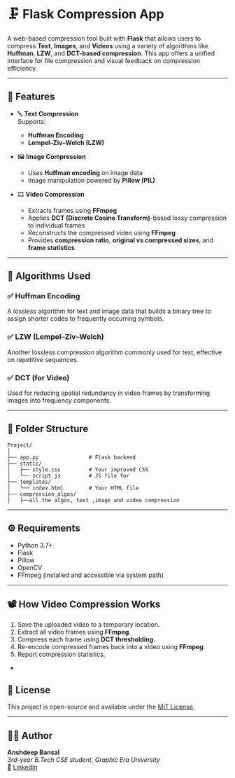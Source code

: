 # 🗜️ Flask Compression App

A web-based compression tool built with **Flask** that allows users to compress **Text**, **Images**, and **Videos** using a variety of algorithms like **Huffman**, **LZW**, and **DCT-based compression**. This app offers a unified interface for file compression and visual feedback on compression efficiency.

---

## 🚀 Features

- 🔤 **Text Compression**  
  Supports:
  - **Huffman Encoding**
  - **Lempel–Ziv–Welch (LZW)**

- 🖼️ **Image Compression**  
  - Uses **Huffman encoding** on image data
  - Image manipulation powered by **Pillow (PIL)**

- 🎞️ **Video Compression**  
  - Extracts frames using **FFmpeg**
  - Applies **DCT (Discrete Cosine Transform)**-based lossy compression to individual frames
  - Reconstructs the compressed video using **FFmpeg**
  - Provides **compression ratio**, **original vs compressed sizes**, and **frame statistics**

---

## 🧠 Algorithms Used

### ✅ Huffman Encoding
A lossless algorithm for text and image data that builds a binary tree to assign shorter codes to frequently occurring symbols.

### ✅ LZW (Lempel–Ziv–Welch)
Another lossless compression algorithm commonly used for text, effective on repetitive sequences.

### ✅ DCT (for Video)
Used for reducing spatial redundancy in video frames by transforming images into frequency components.

---

## 📂 Folder Structure

```
Project/
│
├── app.py                # Flask backend
├── static/
│   ├── style.css         # Your improved CSS
│   └── script.js         # JS file for 
├── templates/
│   └── index.html        # Your HTML file
├── compression_algos/
│   ├──all the algos, text ,image and video compression
```

---

## ⚙️ Requirements

- Python 3.7+
- Flask
- Pillow
- OpenCV
- FFmpeg (installed and accessible via system path)

 ---

## 📽️ How Video Compression Works

1. Save the uploaded video to a temporary location.
2. Extract all video frames using **FFmpeg**.
3. Compress each frame using **DCT thresholding**.
4. Re-encode compressed frames back into a video using **FFmpeg**.
5. Report compression statistics.
-

## 📃 License

This project is open-source and available under the [MIT License](LICENSE).

---

## 👨‍💻 Author

**Anshdeep Bansal**  
_3rd-year B.Tech CSE student, Graphic Era University_  
💼 [LinkedIn](https://www.linkedin.com/in/anshdeep-bansal) 
